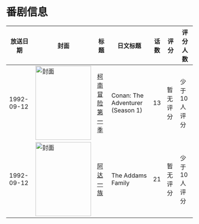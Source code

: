 # 番剧信息

|放送日期|封面|标题|日文标题|话数|评分|评分人数|
|---|---|---|---|---|---|---|
|1992-09-12|<img src="https://lain.bgm.tv/pic/cover/c/52/1e/16926_K96tt.jpg" alt="封面" style="width:150px;height:200px;object-fit:cover;">|[柯南冒险第一季](https://bangumi.tv/subject/16926)|Conan: The Adventurer (Season 1)|13|暂无评分|少于10人评分|
|1992-09-12|<img src="https://lain.bgm.tv/pic/cover/c/a7/b3/36111_94v9V.jpg" alt="封面" style="width:150px;height:200px;object-fit:cover;">|[阿达一族](https://bangumi.tv/subject/36111)|The Addams Family|21|暂无评分|少于10人评分|

